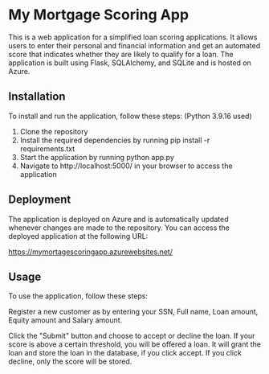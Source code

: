 
# My Mortgage Scoring App
This is a web application for a simplified loan scoring applications. It allows users to enter their personal and financial information and get an automated score that indicates whether they are likely to qualify for a loan. The application is built using Flask, SQLAlchemy, and SQLite and is hosted on Azure.

 
## Installation

To install and run the application, follow these steps:
(Python 3.9.16 used)

 1. Clone the repository
 2. Install the required dependencies by running pip install -r requirements.txt
 3. Start the application by running python app.py
 4. Navigate to http://localhost:5000/ in your browser to access the application
  
  

## Deployment
The application is deployed on Azure and is automatically updated whenever changes are made to the repository. You can access the deployed application at the following URL:

https://mymortagescoringapp.azurewebsites.net/

  
  

## Usage
To use the application, follow these steps:

Register a new customer as by entering your SSN, Full name, Loan amount, Equity amount and Salary amount.

Click the "Submit" button and choose to accept or decline the loan. If your score is above a certain threshold, you will be offered a loan. It will grant the loan and store the loan in the database, if you click accept. If you click decline, only the score will be stored.